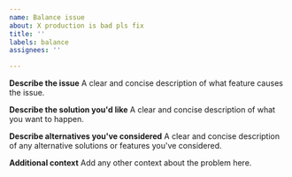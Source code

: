 ```yaml
---
name: Balance issue
about: X production is bad pls fix
title: ''
labels: balance
assignees: ''

---
```


**Describe the issue**
A clear and concise description of what feature causes the issue.

**Describe the solution you'd like**
A clear and concise description of what you want to happen.

**Describe alternatives you've considered**
A clear and concise description of any alternative solutions or features you've considered.

**Additional context**
Add any other context about the problem here.
